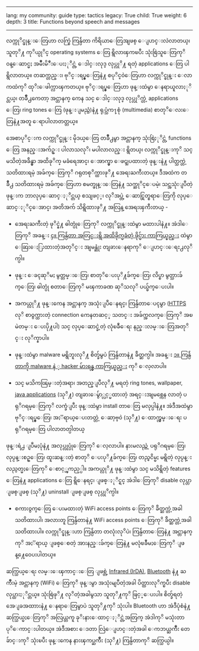 

---

lang: my
community: guide
type: tactics
legacy: True
child: True
weight: 6
depth: 3
title: Functions beyond speech and messages

---

လက္ကုိင္ဖုန္းေတြဟာ လက္စြဲ ကြန္ပ်ဴတာ ကိရိယာေတြအျဖစ္ ေျပာင္းလဲလာတယ္၊ သူတုိ႔ ကုိယ္ပုိင္ operating systems ေတြ ရွိလာၾကၿပီး သုံးစြဲသူေတြကုိ ၀န္ေဆာင္မႈ အမ်ိဳးမိ်ဳးေပးႏုိင္တဲ့ ေဒါင္းလုဒ္ လုပ္လုိ႔ ရတဲ့ applications ေတြ ပါရွိလာတယ္။ တဆက္တည္း၊ ဗုိင္းရပ္စ္ေတြနဲ႔ စပုိင္၀ဲေတြဟာ လက္ကုိင္ဖုန္း ေလာကထဲကုိ ထုိးေဖါက္လာၾကတယ္။ ဗုိင္းရပ္စ္ေတြဟာ ဖုန္းထဲမွာ ေနရာယူလာႏုိင္တယ္၊ တခ်ိဳ႕ကေတာ့ အင္တာနက္ ကေန သင္ ေဒါင္းလုဒ္ လုပ္လုိက္တဲ့ applications ေတြ၊ ring tones ေတြ (ဖုန္းျမည္သံ)နဲ႔ ရုပ္သံက႑စုံ (multimedia) စာတုိေလးေတြနဲ႔အတူ ေရာပါလာတတ္တယ္။

အေစာပုိင္းက လက္ကုိင္ဖုန္း မိုဒယ္ေတြ တခ်ိဳ႕မွာ အင္တာနက္ သုံးစြဲႏုိင္တဲ့ functions ေတြ အနည္းအက်ဥ္း ပါလာသလုိ၊ မပါလာလည္း ရွိတယ္၊ လက္ကုိင္ဖုန္းကုိ သင္ မသိတဲ့အခ်ိန္မွာ အထိခုိက္ မခံရေအာင္၊ ေအာက္မွာ ေဖၚျပထားတဲ့ ဖုန္းနဲ႔ ပါတ္သက္တဲ့ သတိထားရမဲ့ အခ်က္ေတြကုိ ဂရုတစုိက္ထားဖုိ႔ အေရးႀကီးတယ္။ ဒီအထဲက တခ်ိဳ႕ သတိထားရမဲ့ အခ်က္ေတြဟာ စမတ္ဖုန္းေတြနဲ႔ သက္ဆုိင္ေပမဲ့၊ သင္အသုံးျပဳတဲ့ ဖုန္းက ဘာလုပ္ေဆာင္ႏုိင္တယ္ စသျဖင့္၊ လုိအပ္တဲ့ ေဆာင္ရြတ္စရာေတြကို လုပ္ေဆာင္ႏုိင္ေအာင္၊ အတိအက် သိရွိထားဖုိ႔ အလြန္ အေရးၾကီးတယ္ -
 
* အေရးႀကီးတဲ့ ဖုိင္နဲ႔ ဓါတ္ပုံေတြကုိ လက္ကုိင္ဖုန္းထဲမွာ မထားပါနဲ႔။ အဲဒါေတြကုိ အခန္း [၄။ ကြန္ပ်ဴတာ အတြင္းရွိ အထိခိုက္မခံတဲ့ ဖိုင္မ်ား ကာကြယ္နည္း](/my/chapter-4) ထဲမွာ ေဆြးေႏြးထားတဲ့အတုိင္း အျမန္ဆုံး တျခားေနရာကုိ ေျပာင္းေရႊ႕လုိက္ပါ။

* ဖုန္း ေခၚဆုိမႈ မွတ္တမ္းေတြ၊ စာတုိေပးပုိ႔ခ်က္ေတြ၊ လိပ္စာ မွတ္သားခ်က္ေတြ၊ ဓါတ္ပုံ စတာေတြကုိ မၾကာခဏ ဆုိသလုိ ပယ္ဖ်က္ေပးပါ။

* အကယ္လုိ႔ ဖုန္းကေန အင္တာနက္ အသုံးျပဳေနရင္၊ ကြန္ပ်ဴတာေပၚမွာ ([HTTPS](glossary#SSL) လုိ စာ၀ွက္ထားတဲ့ connection ကေနတဆင့္ သတင္း အခ်က္အလက္ေတြကုိ အၿမဲတမ္း ေပးပို႔ပါ) သင္ လုပ္ေဆာင္ခဲ့တဲ့ လုံၿခဳံေရး နည္းလမ္းေတြအတုိင္း လုိက္နာပါ။

* ဖုန္းထဲမွာ malware မရွိဘူးလုိ႔ စိတ္ခ်မွပဲ ကြန္ပ်ဴတာနဲ႔ ခ်ိတ္ဆက္ပါ။ အခန္း [၁။ ကြန္ပ်ဴတာကို malware နဲ ့ hacker မ်ားရန္မွ ကာကြယ္နည္း](/my/chapter-1) ကုိ ေလ့လာပါ။

* သင္ မသိကၽြမ္းတဲ့အရာ၊ အတည္ျပဳလုိ႔ မရတဲ့ ring tones, wallpaper, [java applications](/my/glossary#Java) (သုိ႔) တျခားေမွ်ာ္လင့္မထားတဲ့ အရင္းအျမစ္ကေန လာတဲ့ ပရုိဂရမ္ေတြကုိ လက္ခံျပီး ဖုန္းထဲမွာ install တာေတြ မလုပ္ပါနဲ႔။ အဲဒီအထဲမွာ ဗုိင္းရပ္စ္ေတြ၊ အႏၱရာယ္ေပးတတ္တဲ့ ေဆာ့ဗ္၀ဲ (သုိ႔) ေထာက္လွမ္းေရး ပရုိဂရမ္ေတြ ပါလာတတ္ပါတယ္

ဖုန္းရဲ႕ ျပဳမႈပုံနဲ႔ အလုပ္လုပ္ပုံေတြကုိ ေလ့လာပါ။ နားမလည္တဲ့ ပရုိဂရမ္ေတြ၊ လုပ္ငန္းစဥ္ေတြ၊ ထူးဆန္းတဲ့ စာတုိ ေပးပုိ႔ခ်က္ေတြ၊ တည္ၿငိမ္မႈ မရွိတဲ့ လုပ္ငန္း လည္ပတ္မႈေတြကုိ ေစာင့္ၾကည့္ပါ။ အကယ္လုိ႔ ဖုန္းထဲမွာ သင္ မသိရွိတဲ့ features ေတြနဲ႔ applications ေတြ ရွိေနရင္၊ ျဖစ္ႏုိင္ရင္ အဲဒါေတြကုိ disable လုပ္တာ ျဖစ္ျဖစ္ (သုိ႔) uninstall ျဖစ္ျဖစ္ လုပ္လုိက္ပါ။

* စကား၀ွက္ေတြ ေပးမထားတဲ့ WiFi access points ေတြကုိ ခ်ိတ္ဆက္တဲ့အခါ သတိထားပါ၊ အလားတူ ကြန္ပ်ဴတာနဲ႔ WiFi access points ေတြကုိ ခ်ိတ္ဆက္တဲ့အခါ သတိထားပါ။ လက္ကုိင္ဖုန္းဟာ ကြန္ပ်ဴတာ တလုံးလုိပဲ၊ ကြန္ပ်ဴတာေတြနဲ႔ အင္တာနက္ကုိ အႏၱရာယ္ ျဖစ္ေစတဲ့ အားနည္းခ်က္ေတြနဲ႔ မလုံၿခဳံမႈေတြကုိ ျဖန္႔ေ၀ေပးပါတယ္။

ဆက္သြယ္ေရး လမ္းေၾကာင္းေတြ ျဖစ္တဲ့ [Infrared (IrDA)](glossary#IrDA), [Bluetooth](glossary#Bluetooth) နဲ႔ ႀကိဳးမဲ့ အင္တာနက္ (WiFi) ေတြကုိ ဖုန္းမွာ အသုံးမျပဳတဲ့အခါ ပိတ္ထားလုိက္ၿပီး disable လုပ္ထားႏုိင္တယ္။ သုံးစြဲဖုိ႔ လုိတဲ့အခါမွသာ သူတုိ႔ကုိ ဖြင့္ေပးပါ။ စိတ္ခ်ရတဲ့ အေျခအထာားနဲ႔ ေနရာေတြမွာပဲ သူတုိ႔ကုိ သုံးပါ။ Bluetooth ဟာ အဲဒီပုံစံနဲ႔ ဆက္သြယ္မႈေတြကုိ အလြယ္တကူ ခုိးနားေထာင္ႏုိင္တဲ့အတြက္ အဲဒါကုိ မသုံးတာ ပုိေကာင္းပါတယ္။ အဲဒီအစား ေဒတာ လြဲေျပာင္းတဲ့အခါ ေကဘယ္ႀကိဳး တေခ်ာင္းကုိ သုံးၿပီး ဖုန္းကေန နားၾကပ္ႀကိဳး (သုိ႔) ကြန္ပ်ဴတာကုိ ဆက္သြယ္ပါ။

